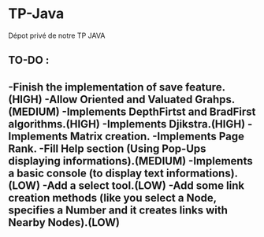 TP-Java
=======

Dépot privé de notre TP JAVA

TO-DO :
-------

-Finish the implementation of save feature.(HIGH)
-Allow Oriented and Valuated Grahps.(MEDIUM)
-Implements DepthFirtst and BradFirst algorithms.(HIGH)
-Implements Djikstra.(HIGH)
-Implements Matrix creation.
-Implements Page Rank.
-Fill Help section (Using Pop-Ups displaying informations).(MEDIUM)
-Implements a basic console (to display text informations).(LOW)
-Add a select tool.(LOW)
-Add some link creation methods (like you select a Node, specifies a Number and it creates links with Nearby Nodes).(LOW)
-
